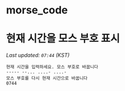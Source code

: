 # morse_code
# 현재 시간을 모스 부호 표시
<!-- MORSE_TIME_START -->
_Last updated: `07:44` (KST)_

```
현재 시간을 입력하세요. 모스 부호로 바꿉니다
----- --... ....- ....-
모스 부호를 다시 현재 시간으로 바꿉니다
0744
```
<!-- MORSE_TIME_END -->
